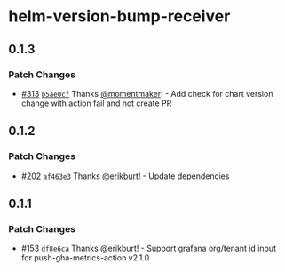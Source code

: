 # helm-version-bump-receiver

## 0.1.3

### Patch Changes

- [#313](https://github.com/smartcontractkit/.github/pull/313)
  [`b5ae0cf`](https://github.com/smartcontractkit/.github/commit/b5ae0cf12dc61388cbcac7a3744c64a7eb24da02)
  Thanks [@momentmaker](https://github.com/momentmaker)! - Add check for chart
  version change with action fail and not create PR

## 0.1.2

### Patch Changes

- [#202](https://github.com/smartcontractkit/.github/pull/202)
  [`af463e3`](https://github.com/smartcontractkit/.github/commit/af463e3a584be3b85ae85e7a48f288a2098275cd)
  Thanks [@erikburt](https://github.com/erikburt)! - Update dependencies

## 0.1.1

### Patch Changes

- [#153](https://github.com/smartcontractkit/.github/pull/153)
  [`df8e6ca`](https://github.com/smartcontractkit/.github/commit/df8e6cab6b0aa2f152575d5f7aade5e712a53b86)
  Thanks [@erikburt](https://github.com/erikburt)! - Support grafana org/tenant
  id input for push-gha-metrics-action v2.1.0
